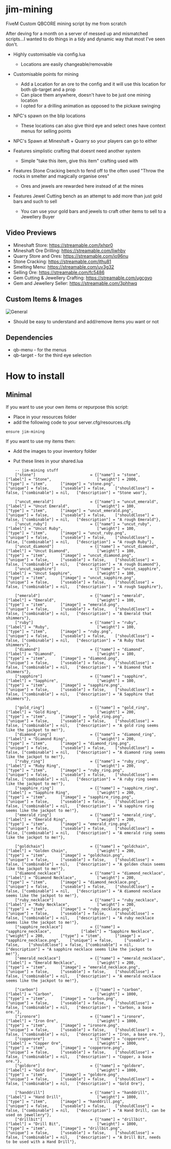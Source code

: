 # jim-mining
FiveM Custom QBCORE mining script by me from scratch

After deving for a month on a server of messed up and mismatched scripts...I wanted to do things in a tidy and dynamic way that most I've seen don't.

- Highly customisable via config.lua
  - Locations are easily changeable/removable

- Customisable points for mining
  - Add a Location for an ore to the config and it will use this location for both qb-target and a prop
  - Can place them anywhere, doesn't have to be just one mining location
  - I opted for a drilling animation as opposed to the pickaxe swinging

- NPC's spawn on the blip locations
  - These locations can also give third eye and select ones have context menus for selling points

- NPC's Spawn at Mineshaft + Quarry so your players can go to either

- Features simplistic crafting that doesnt need another system
  - Simple "take this item, give this item" crafting used with 

- Features Stone Cracking bench to fend off to the often used "Throw the rocks in smelter and magically organise ores"
  - Ores and jewels are rewarded here instead of at the mines 

- Features Jewel Cutting bench as an attempt to add more than just gold bars and such to sell
  - You can use your gold bars and jewels to craft other items to sell to a Jewellery Buyer

## Video Previews
- Mineshaft Store: https://streamable.com/lxhpr0
- Mineshaft Ore Drilling: https://streamable.com/liwhbv
- Quarry Store and Ores: https://streamable.com/io96nu
- Stone Cracking: https://streamable.com/jthu81
- Smelting Menu: https://streamable.com/uv3g32
- Selling Ore: https://streamable.com/fc5486
- Gem Cutting & Jewellery Crafting: https://streamable.com/ugcgyo
- Gem and Jewellery Seller: https://streamable.com/3phhwq

## Custom Items & Images
  ![General](https://i.imgur.com/0cQ24AY.jpeg)

- Should be easy to understand and add/remove items you want or not
## Dependencies
- qb-menu - for the menus
- qb-target - for the third eye selection

# How to install
## Minimal
If you want to use your own items or repurpose this script:
- Place in your resources folder
- add the following code to your server.cfg/resources.cfg
```
ensure jim-mining
```
If you want to use my items then:

- Add the images to your inventory folder

- Put these lines in your shared.lua

```
	-- jim-mining stuff
	["stone"] 		 	 			 = {["name"] = "stone",           				["label"] = "Stone",	 				["weight"] = 2000, 	    ["type"] = "item", 		["image"] = "stone.png", 				["unique"] = false, 	["useable"] = false, 	["shouldClose"] = false, ["combinable"] = nil,   ["description"] = "Stone woo"},

	["uncut_emerald"] 				 = {["name"] = "uncut_emerald", 			  	["label"] = "Uncut Emerald", 			["weight"] = 100, 		["type"] = "item", 		["image"] = "uncut_emerald.png", 		["unique"] = false, 	["useable"] = false, 	["shouldClose"] = false, ["combinable"] = nil,   ["description"] = "A rough Emerald"},
	["uncut_ruby"] 					 = {["name"] = "uncut_ruby", 			  	  	["label"] = "Uncut Ruby", 				["weight"] = 100, 		["type"] = "item", 		["image"] = "uncut_ruby.png", 			["unique"] = false, 	["useable"] = false, 	["shouldClose"] = false, ["combinable"] = nil,   ["description"] = "A rough Ruby"},
	["uncut_diamond"] 				 = {["name"] = "uncut_diamond", 			  	["label"] = "Uncut Diamond", 			["weight"] = 100, 		["type"] = "item", 		["image"] = "uncut_diamond.png", 		["unique"] = false, 	["useable"] = false, 	["shouldClose"] = false, ["combinable"] = nil,   ["description"] = "A rough Diamond"},
	["uncut_sapphire"] 				 = {["name"] = "uncut_sapphire", 			  	["label"] = "Uncut Sapphire", 			["weight"] = 100, 		["type"] = "item", 		["image"] = "uncut_sapphire.png", 		["unique"] = false, 	["useable"] = false, 	["shouldClose"] = false, ["combinable"] = nil,   ["description"] = "A rough Sapphire"},

	["emerald"] 					 = {["name"] = "emerald", 			  	  		["label"] = "Emerald", 					["weight"] = 100, 		["type"] = "item", 		["image"] = "emerald.png", 				["unique"] = false, 	["useable"] = false, 	["shouldClose"] = false, ["combinable"] = nil,   ["description"] = "A Emerald that shimmers"},
	["ruby"] 						 = {["name"] = "ruby", 			  	  			["label"] = "Ruby", 					["weight"] = 100, 		["type"] = "item", 		["image"] = "ruby.png", 				["unique"] = false, 	["useable"] = false, 	["shouldClose"] = false, ["combinable"] = nil,   ["description"] = "A Ruby that shimmers"},
	["diamond"] 					 = {["name"] = "diamond", 			  	  		["label"] = "Diamond", 					["weight"] = 100, 		["type"] = "item", 		["image"] = "diamond.png", 				["unique"] = false, 	["useable"] = false, 	["shouldClose"] = false, ["combinable"] = nil,   ["description"] = "A Diamond that shimmers"},
	["sapphire"] 					 = {["name"] = "sapphire", 			  	  		["label"] = "Sapphire",					["weight"] = 100, 		["type"] = "item", 		["image"] = "sapphire.png", 			["unique"] = false, 	["useable"] = false, 	["shouldClose"] = false, ["combinable"] = nil,   ["description"] = "A Sapphire that shimmers"},

	["gold_ring"] 					 = {["name"] = "gold_ring", 			  	  	["label"] = "Gold Ring", 				["weight"] = 200, 		["type"] = "item", 		["image"] = "gold_ring.png", 			["unique"] = false, 	["useable"] = false, 	["shouldClose"] = false, ["combinable"] = nil,   ["description"] = "A gold ring seems like the jackpot to me!"},
	["diamond_ring"] 				 = {["name"] = "diamond_ring", 			  	  	["label"] = "Diamond Ring", 			["weight"] = 200, 		["type"] = "item", 		["image"] = "diamond_ring.png", 		["unique"] = false, 	["useable"] = false, 	["shouldClose"] = false, ["combinable"] = nil,   ["description"] = "A diamond ring seems like the jackpot to me!"},
	["ruby_ring"] 					 = {["name"] = "ruby_ring", 			  	  	["label"] = "Ruby Ring", 				["weight"] = 200, 		["type"] = "item", 		["image"] = "ruby_ring.png", 			["unique"] = false, 	["useable"] = false, 	["shouldClose"] = false, ["combinable"] = nil,   ["description"] = "A ruby ring seems like the jackpot to me!"},
	["sapphire_ring"] 				 = {["name"] = "sapphire_ring", 			  	["label"] = "Sapphire Ring", 			["weight"] = 200, 		["type"] = "item", 		["image"] = "sapphire_ring.png", 		["unique"] = false, 	["useable"] = false, 	["shouldClose"] = false, ["combinable"] = nil,   ["description"] = "A sapphire ring seems like the jackpot to me!"},
	["emerald_ring"] 				 = {["name"] = "emerald_ring", 			  	  	["label"] = "Emerald Ring", 			["weight"] = 200, 		["type"] = "item", 		["image"] = "emerald_ring.png", 		["unique"] = false, 	["useable"] = false, 	["shouldClose"] = false, ["combinable"] = nil,   ["description"] = "A emerald ring seems like the jackpot to me!"},

	["goldchain"] 				 	 = {["name"] = "goldchain", 			  	  	["label"] = "Golden Chain", 			["weight"] = 200, 		["type"] = "item", 		["image"] = "goldchain.png", 			["unique"] = false, 	["useable"] = false, 	["shouldClose"] = false, ["combinable"] = nil,   ["description"] = "A golden chain seems like the jackpot to me!"},
	["diamond_necklace"] 			 = {["name"] = "diamond_necklace", 			  	["label"] = "Diamond Necklace", 		["weight"] = 200, 		["type"] = "item", 		["image"] = "diamond_necklace.png", 	["unique"] = false, 	["useable"] = false, 	["shouldClose"] = false, ["combinable"] = nil,   ["description"] = "A diamond necklace seems like the jackpot to me!"},
	["ruby_necklace"] 				 = {["name"] = "ruby_necklace", 			  	["label"] = "Ruby Necklace", 			["weight"] = 200, 		["type"] = "item", 		["image"] = "ruby_necklace.png", 		["unique"] = false, 	["useable"] = false, 	["shouldClose"] = false, ["combinable"] = nil,   ["description"] = "A ruby necklace seems like the jackpot to me!"},
	["sapphire_necklace"] 			 = {["name"] = "sapphire_necklace", 			["label"] = "Sapphire Necklace", 		["weight"] = 200, 		["type"] = "item", 		["image"] = "sapphire_necklace.png", 	["unique"] = false, 	["useable"] = false, 	["shouldClose"] = false, ["combinable"] = nil,   ["description"] = "A sapphire necklace seems like the jackpot to me!"},
	["emerald_necklace"] 			 = {["name"] = "emerald_necklace", 			  	["label"] = "Emerald Necklace", 		["weight"] = 200, 		["type"] = "item", 		["image"] = "emerald_necklace.png", 	["unique"] = false, 	["useable"] = false, 	["shouldClose"] = false, ["combinable"] = nil,   ["description"] = "A emerald necklace seems like the jackpot to me!"},

	["carbon"] 					 	 = {["name"] = "carbon", 			  	  		["label"] = "Carbon", 					["weight"] = 1000, 		["type"] = "item", 		["image"] = "carbon.png", 				["unique"] = false, 	["useable"] = false, 	["shouldClose"] = false, ["combinable"] = nil,   ["description"] = "Carbon, a base ore."},
	["ironore"] 					 = {["name"] = "ironore", 			  	  		["label"] = "Iron Ore", 				["weight"] = 1000, 		["type"] = "item", 		["image"] = "ironore.png", 				["unique"] = false, 	["useable"] = false, 	["shouldClose"] = false, ["combinable"] = nil,   ["description"] = "Iron, a base ore."},
	["copperore"] 					 = {["name"] = "copperore", 			  	  	["label"] = "Copper Ore", 				["weight"] = 1000, 		["type"] = "item", 		["image"] = "copperore.png", 			["unique"] = false, 	["useable"] = false, 	["shouldClose"] = false, ["combinable"] = nil,   ["description"] = "Copper, a base ore."},
	["goldore"] 					 = {["name"] = "goldore", 			  	  		["label"] = "Gold Ore", 				["weight"] = 1000, 		["type"] = "item", 		["image"] = "goldore.png", 				["unique"] = false, 	["useable"] = false, 	["shouldClose"] = false, ["combinable"] = nil,   ["description"] = "Gold Ore"},
		
	["handdrill"] 					 = {["name"] = "handdrill", 			  	  	["label"] = "Hand Drill", 				["weight"] = 1000, 		["type"] = "item", 		["image"] = "handdrill.png", 			["unique"] = false, 	["useable"] = false, 	["shouldClose"] = false, ["combinable"] = nil,   ["description"] = "A Hand Drill, can be used on jewellery"},
	["drillbit"] 					 = {["name"] = "drillbit", 			  	  		["label"] = "Drill Bit", 				["weight"] = 1000, 		["type"] = "item", 		["image"] = "drillbit.png", 			["unique"] = false, 	["useable"] = false, 	["shouldClose"] = false, ["combinable"] = nil,   ["description"] = "A Drill Bit, needs to be used with a Hand Drill"},
```
